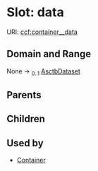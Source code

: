 
# Slot: data



URI: [ccf:container__data](http://purl.org/ccf/container__data)


## Domain and Range

None &#8594;  <sub>0..1</sub> [AsctbDataset](AsctbDataset.md)

## Parents


## Children


## Used by

 * [Container](Container.md)

